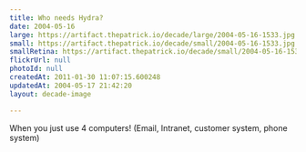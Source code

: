```yaml
---
title: Who needs Hydra?
date: 2004-05-16
large: https://artifact.thepatrick.io/decade/large/2004-05-16-1533.jpg
small: https://artifact.thepatrick.io/decade/small/2004-05-16-1533.jpg
smallRetina: https://artifact.thepatrick.io/decade/small/2004-05-16-1533@2x.jpg
flickrUrl: null
photoId: null
createdAt: 2011-01-30 11:07:15.600248
updatedAt: 2004-05-17 21:42:20
layout: decade-image

---
```

When you just use 4 computers! (Email, Intranet, customer system, phone system)
